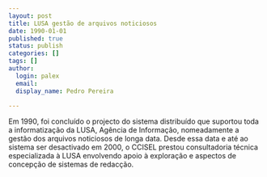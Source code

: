 ```yaml
---
layout: post
title: LUSA gestão de arquivos noticiosos
date: 1990-01-01
published: true
status: publish
categories: []
tags: []
author:
  login: palex
  email: 
  display_name: Pedro Pereira
  
---
```


Em 1990, foi concluído o projecto do sistema distribuído que suportou toda a
informatização da LUSA, Agência de Informação, nomeadamente a gestão dos
arquivos noticiosos de longa data. Desde essa data e até ao sistema ser
desactivado em 2000, o CCISEL prestou consultadoria técnica especializada à LUSA
envolvendo apoio à exploração e aspectos de concepção de sistemas de redacção.